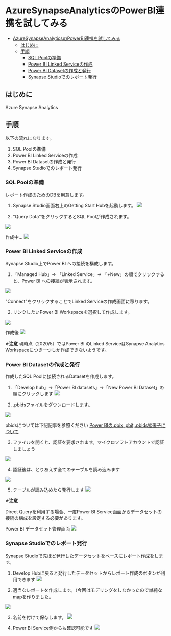 # AzureSynapseAnalyticsのPowerBI連携を試してみる

<!-- TOC -->

- [AzureSynapseAnalyticsのPowerBI連携を試してみる](#azuresynapseanalyticsのpowerbi連携を試してみる)
  - [はじめに](#はじめに)
  - [手順](#手順)
    - [SQL Poolの準備](#sql-poolの準備)
    - [Power BI Linked Serviceの作成](#power-bi-linked-serviceの作成)
    - [Power BI Datasetの作成と発行](#power-bi-datasetの作成と発行)
    - [Synapse Studioでのレポート発行](#synapse-studioでのレポート発行)

<!-- /TOC -->

## はじめに

Azure Synapse Analytics

## 手順

以下の流れになります。
1. SQL Poolの準備
2. Power BI Linked Serviceの作成
3. Power BI Datasetの作成と発行
4. Synapse Studioでのレポート発行
   
### SQL Poolの準備

レポート作成のためのDBを用意します。

1. Synapse Studio画面右上のGetting Start Hubを起動します。
![](.media/001.png)

2. "Query Data"をクリックするとSQL Poolが作成されます。

![](.media/002.png)

作成中...
![](.media/003.png)

### Power BI Linked Serviceの作成

Synapse Studio上でPower BI への接続を構成します。

1. 「Managed Hub」-> 「Linked Service」-> 「+New」の順でクリックすると、Power BI への接続が表示されます。


![](.media/004.png)

"Connect"をクリックすることでLinked Serviceの作成画面に移ります。

2. リンクしたいPower BI Workspaceを選択して作成します。

![](.media/005.png)

作成後
![](.media/006.png)

**※注意**
現時点（2020/5）ではPower BI のLinked ServiceはSynapse Analytics Workspaceにつき一つしか作成できないようです。


### Power BI Datasetの作成と発行

作成したSQL Poolに接続されるDatasetを作成します。

1. 「Develop hub」->「Power BI datasets」->「New Power BI Dataset」の順にクリックします
![](.media/007.png)

2. .pbidsファイルをダウンロードします。

![](.media/008.png)

pbidsについては下記記事を参照ください
[Power BIの.pbix,.pbit,.pbids拡張子について](https://qiita.com/ryoma-nagata/items/5bc3a16973366f61ffed)

3. ファイルを開くと、認証を要求されます。マイクロソフトアカウントで認証しましょう

![](.media/009.png)

4. 認証後は、とりあえず全てのテーブルを読み込みます

![](.media/010.png)

5. テーブルが読み込めたら発行します
![](.media/011.png)


**※注意**

Direct Queryを利用する場合、一度Power BI Service画面からデータセットの接続の構成を設定する必要があります。

Power BI データセット管理画面
![](.media/012.png)


### Synapse Studioでのレポート発行
Synapse Studioで先ほど発行したデータセットをベースにレポート作成をします。

1. Develop Hubに戻ると発行したデータセットからレポート作成のボタンが利用できます
![](.media/013.png)

2. 適当なレポートを作成します。（今回はモデリングをしなかったので単純なmapを作りました。

![](.media/014.png)

3. 名前を付けて保存します。
![](.media/015.png)

4. Power BI Service側からも確認可能です
![](.media/016.png)